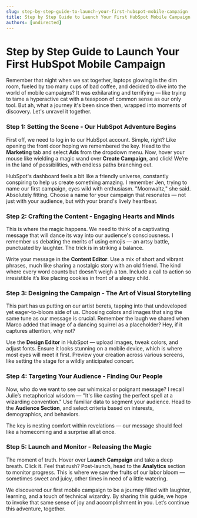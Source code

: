 ```yaml
---
slug: step-by-step-guide-to-launch-your-first-hubspot-mobile-campaign
title: Step by Step Guide to Launch Your First HubSpot Mobile Campaign
authors: [undirected]
---
```



# Step by Step Guide to Launch Your First HubSpot Mobile Campaign

Remember that night when we sat together, laptops glowing in the dim room, fueled by too many cups of bad coffee, and decided to dive into the world of mobile campaigns? It was exhilarating and terrifying — like trying to tame a hyperactive cat with a teaspoon of common sense as our only tool. But ah, what a journey it's been since then, wrapped into moments of discovery. Let's unravel it together.

### Step 1: Setting the Scene - Our HubSpot Adventure Begins

First off, we need to log in to our HubSpot account. Simple, right? Like opening the front door hoping we remembered the key. Head to the **Marketing** tab and select **Ads** from the dropdown menu. Now, hover your mouse like wielding a magic wand over **Create Campaign**, and click! We’re in the land of possibilities, with endless paths branching out. 

HubSpot's dashboard feels a bit like a friendly universe, constantly conspiring to help us create something amazing. I remember Jen, trying to name our first campaign, eyes wild with enthusiasm. "Moonwaltz," she said. Absolutely fitting. Choose a name for your campaign that resonates — not just with your audience, but with your brand's lively heartbeat.

### Step 2: Crafting the Content - Engaging Hearts and Minds

This is where the magic happens. We need to think of a captivating message that will dance its way into our audience's consciousness. I remember us debating the merits of using emojis — an artsy battle, punctuated by laughter. The trick is in striking a balance.

Write your message in the **Content Editor**. Use a mix of short and vibrant phrases, much like sharing a nostalgic story with an old friend. The kind where every word counts but doesn't weigh a ton. Include a call to action so irresistible it’s like placing cookies in front of a sleepy child.

### Step 3: Designing the Campaign - The Art of Visual Storytelling

This part has us putting on our artist berets, tapping into that undeveloped yet eager-to-bloom side of us. Choosing colors and images that sing the same tune as our message is crucial. Remember the laugh we shared when Marco added that image of a dancing squirrel as a placeholder? Hey, if it captures attention, why not?

Use the **Design Editor** in HubSpot — upload images, tweak colors, and adjust fonts. Ensure it looks stunning on a mobile device, which is where most eyes will meet it first. Preview your creation across various screens, like setting the stage for a wildly anticipated concert.

### Step 4: Targeting Your Audience - Finding Our People

Now, who do we want to see our whimsical or poignant message? I recall Julie’s metaphorical wisdom — "It's like casting the perfect spell at a wizarding convention." Use familiar data to segment your audience. Head to the **Audience Section**, and select criteria based on interests, demographics, and behaviors.

The key is nesting comfort within revelations — our message should feel like a homecoming and a surprise all at once.

### Step 5: Launch and Monitor - Releasing the Magic

The moment of truth. Hover over **Launch Campaign** and take a deep breath. Click it. Feel that rush? Post-launch, head to the **Analytics** section to monitor progress. This is where we saw the fruits of our labor bloom — sometimes sweet and juicy, other times in need of a little watering.

We discovered our first mobile campaign to be a journey filled with laughter, learning, and a touch of technical wizardry. By sharing this guide, we hope to invoke that same sense of joy and accomplishment in you. Let’s continue this adventure, together.

